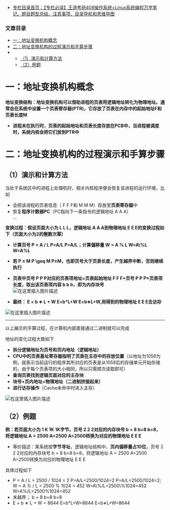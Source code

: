  

- [专栏目录首页：【专栏必读】王道考研408操作系统+Linux系统编程万字笔记、题目题型总结、注意事项、目录导航和思维导图](https://zhangxing-tech.blog.csdn.net/article/details/121004242?spm=1001.2014.3001.5502)

### 文章目录

- [一：地址变换机构概念](#_6)
- [二：地址变换机构的过程演示和手算步骤](#_11)
- - [（1）演示和计算方法](#1_13)
  - [（2）例题](#2_53)

# 一：地址变换机构概念

**地址变换结构：地址变换机构可以借助进程的页表将逻辑地址转化为物理地址。通常会在系统中设置一个页表寄存器\(PTR\)，它存放了页表在内存中的起始地址F和页表长度M**

- **进程未在执行时，页表的起始地址和页表长度存放在PCB中，当进程被调度时，系统内核会把它们放到PTR中**

# 二：地址变换机构的过程演示和手算步骤

## （1）演示和计算方法

当处于系统区中的进程上处理机时，相关内核程序便会恢复该进程的运行环境，比如

- 会把该进程的页表信息（ F F F和 M M M）存放至**页表寄存器**中
- 恢复**程序计数器PC**（PC指向下一条指令的逻辑地址 A A A）  
  …

**变换过程：假设页面大小为 L L L，逻辑地址 A A A到物理地址 E E E的变换过程如下（页面大小为2的整数次幂）**

- **计算页号 P = A / L P=A/L P\=A/L；计算偏移量 W = A \% L W=A\\\%L W\=A\%L**

- **若 P ≥ M P \\geq M P≥M，也即页号大于页表长度，产生越界中断，否则继续执行**

- **页表中页号 P P P对应的页表项地址=页表起始地址 F F F+页号 P P P×页表项长度，取出该页表项内容 b b b，即为内存块号**  
  ![在这里插入图片描述](https://ziquyun.com/main/csdn/img?url=https%3A%2F%2Fimg-blog.csdnimg.cn%2F924873b0a92f4054b12af0bd0582b15c.png%3Fx-oss-process%3Dimage%2Fwatermark%2Ctype_d3F5LXplbmhlaQ%2Cshadow_50%2Ctext_Q1NETiBA5b-r5LmQ5rGf5rmW%2Csize_20%2Ccolor_FFFFFF%2Ct_70%2Cg_se%2Cx_16&rfUrl=https%3A%2F%2Fzhangxing-tech.blog.csdn.net%2Farticle%2Fdetails%2F121733607)

- **最终： E = b ∗ L + W E=b\*L+W E\=b∗L+W,用得到的物理地址 E E E去访存**

![在这里插入图片描述](https://ziquyun.com/main/csdn/img?url=https%3A%2F%2Fimg-blog.csdnimg.cn%2Fd10c898b953240cc9f97654d7221f9bf.png%3Fx-oss-process%3Dimage%2Fwatermark%2Ctype_d3F5LXplbmhlaQ%2Cshadow_50%2Ctext_Q1NETiBA5b-r5LmQ5rGf5rmW%2Csize_20%2Ccolor_FFFFFF%2Ct_70%2Cg_se%2Cx_16&rfUrl=https%3A%2F%2Fzhangxing-tech.blog.csdn.net%2Farticle%2Fdetails%2F121733607)

---

以上展示的手算过程，在计算机内部直接通过二进制就可以完成

地址的变化过程大致如下

- **拆分逻辑地址为页号和页内地址（逻辑地址）**
- **CPU中的页表基址寄存器指明了页表在主存中的存放位置**（以地址为1058为例，就表示当前运行的程序其所对应的页表是从1058后的存储单元开始存储的，由于每个页表项的大小相同，所以只需顺次读取即可）
- **查询页表找到逻辑页面对应的主存块**
- **块号+页内地址=物理地址（二进制拼接起来）**
- **进行访存操作**（Cache未命中时进入主存）

![在这里插入图片描述](https://ziquyun.com/main/csdn/img?url=https%3A%2F%2Fimg-blog.csdnimg.cn%2F5aea6ad7481e4d48b6cb02e0f8e7a6ee.png%3Fx-oss-process%3Dimage%2Fwatermark%2Ctype_ZHJvaWRzYW5zZmFsbGJhY2s%2Cshadow_50%2Ctext_Q1NETiBA5b-r5LmQ5rGf5rmW%2Csize_20%2Ccolor_FFFFFF%2Ct_70%2Cg_se%2Cx_16&rfUrl=https%3A%2F%2Fzhangxing-tech.blog.csdn.net%2Farticle%2Fdetails%2F121733607)

## （2）例题

**例：若页面大小为 1 K 1K 1K字节，页号 2 2 2对应的内存块号 b = 8 b=8 b\=8，将逻辑地址 A = 2500 A=2500 A\=2500转换为对应的物理地址 E E E**

- 等价描述：某系统按**字节寻址**，逻辑地址结构中，**页内偏移量占10位**，页号 2 2 2对应的内存块号 b = 8 b=8 b\=8，将逻辑地址 A = 2500 A=2500 A\=2500转换为对应的物理地址 E E E

具体过程如下

- P = A / L = 2500 / 1024 = 2 P=A/L=2500/1024=2 P\=A/L\=2500/1024\=2; W = A \% / L = 2500 \% 1024 = 452 W=A\\\%/L=2500\\\%1024=452 W\=A\%/L\=2500\%1024\=452
- 未越界； b = 8 b=8 b\=8
- E = b ∗ L + W = 8644 E=b\*L+W=8644 E\=b∗L+W\=8644